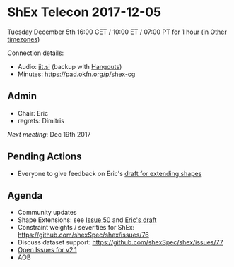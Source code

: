 # ShEx Telecon 2017-12-05

Tuesday December 5th 16:00 CET / 10:00 ET / 07:00 PT for 1 hour (in [Other timezones](https://www.timeanddate.com/worldclock/fixedtime.html?msg=ShEx+CG&iso=20171205T16&p1=195&ah=1))

Connection details:

* Audio: [jit.si](https://meet.jit.si/ShEx) (backup with [Hangouts](http://tinyurl.com/ShEx-hangouts))
* Minutes: https://pad.okfn.org/p/shex-cg

## Admin

 * Chair: Eric
 * regrets: Dimitris

*Next meeting*: Dec 19th 2017

## Pending Actions
 * Everyone to give feedback on Eric's [draft for extending shapes](https://github.com/shexSpec/shex/blob/master/Inheritance.md)
## Agenda
 * Community updates
 * Shape Extensions: see [Issue 50](https://github.com/shexSpec/shex/issues/50) and [Eric's draft](https://github.com/shexSpec/shex/blob/master/Inheritance.md)
 * Constraint weights / severities for ShEx: https://github.com/shexSpec/shex/issues/76
 * Discuss dataset support: https://github.com/shexSpec/shex/issues/77
 * [Open Issues for v2.1](https://github.com/shexSpec/shex/issues?q=is%3Aopen+is%3Aissue+milestone%3A2.1)
 * AOB 
